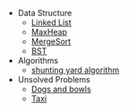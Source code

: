 - Data Structure
  - [Linked List](dataStructureAndAlgorithms/linkList)
  - [MaxHeap](dataStructureAndAlgorithms/maxHeap)
  - [MergeSort](dataStructureAndAlgorithms/MergeSort)
  - [BST](dataStructureAndAlgorithms/BST)
- Algorithms
  - [shunting yard algorithm](dataStructureAndAlgorithms/shuntingYardAlgorithm)
- Unsolved Problems
  - [Dogs and bowls](http://codeforces.com/gym/100944/problem/D?locale=en)
  - [Taxi](http://codeforces.com/problemset/problem/158/B)

